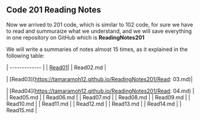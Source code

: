 ## Code 201 Reading Notes

Now we arrived to 201 code, which is similar to 102 code, for sure we have to read and summuraize what we understand, and we will save everything in one repository on GitHub which is **ReadingNotes201**

We will write a summaries of notes almost 15 times, as it explained in the following table:


| ------------- | 
|  [Read01](https://tamaramoh12.github.io/ReadingNotes201/class01.md)|
| Read02.md | 

|  [Read03](https://tamaramoh12.github.io/ReadingNotes201/Read: 03.md)|

|  [Read04](https://tamaramoh12.github.io/ReadingNotes201/Read: 04.md) | 
| Read05.md | 
| Read06.md |
| Read07.md | 
| Read08.md | 
| Read09.md | 
| Read10.md | 
| Read11.md | 
| Read12.md | 
| Read13.md | 
| Read14.md | 
| Read15.md |



